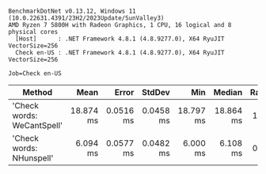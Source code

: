 ```

BenchmarkDotNet v0.13.12, Windows 11 (10.0.22631.4391/23H2/2023Update/SunValley3)
AMD Ryzen 7 5800H with Radeon Graphics, 1 CPU, 16 logical and 8 physical cores
  [Host]      : .NET Framework 4.8.1 (4.8.9277.0), X64 RyuJIT VectorSize=256
  Check en-US : .NET Framework 4.8.1 (4.8.9277.0), X64 RyuJIT VectorSize=256

Job=Check en-US  

```
| Method                     | Mean      | Error     | StdDev    | Min       | Median    | Ratio |
|--------------------------- |----------:|----------:|----------:|----------:|----------:|------:|
| &#39;Check words: WeCantSpell&#39; | 18.874 ms | 0.0516 ms | 0.0458 ms | 18.797 ms | 18.864 ms |  1.00 |
| &#39;Check words: NHunspell&#39;   |  6.094 ms | 0.0577 ms | 0.0482 ms |  6.000 ms |  6.108 ms |  0.32 |

